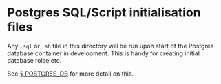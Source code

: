 # Postgres SQL/Script initialisation files

Any `.sql` or `.sh` file in this directory will be run upon start of the Postgres database container in development.
This is handy for creating initial database rolse etc.

See [§ POSTGRES_DB](https://hub.docker.com/_/postgres/) for more detail on this.
